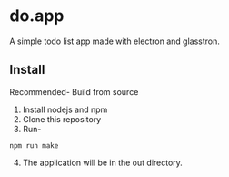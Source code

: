 # do.app
A simple todo list app made with electron and glasstron.
## Install 
Recommended- Build from source
1. Install nodejs and npm
2. Clone this repository
3. Run-
```npm i
npm run make
```
4. The application will be in the out directory.
